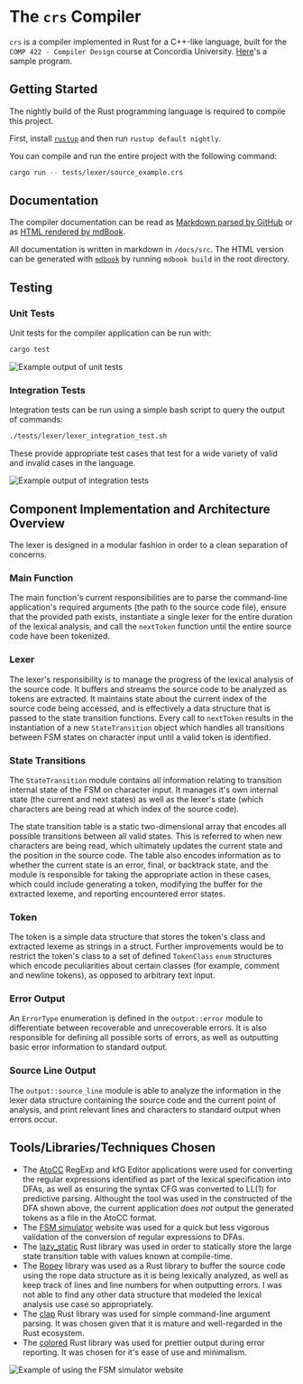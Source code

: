 # The `crs` Compiler

`crs` is a compiler implemented in Rust for a C++-like language, built for the `COMP 422 - Compiler Design` course at Concordia University. [Here](source_example.crs)'s a sample program.

## Getting Started

The nightly build of the Rust programming language is required to compile this project.

First, install [`rustup`](https://www.rust-lang.org/en-US/install.html) and then run `rustup default nightly`.

You can compile and run the entire project with the following command:

```bash
cargo run -- tests/lexer/source_example.crs
```

## Documentation

The compiler documentation can be read as [Markdown parsed by GitHub](/docs/src/SUMMARY.md) or as [HTML rendered by mdBook](https://lancelafontaine.com/crs-compiler/docs/rendered/).

All documentation is written in markdown in `/docs/src`. The HTML version can be generated with [`mdbook`](https://github.com/rust-lang-nursery/mdBook) by running `mdbook build` in the root directory.

## Testing

### Unit Tests

Unit tests for the compiler application can be run with:

```bash
cargo test
```

![Example output of unit tests](assets/images/lexer_unit_tests.png)

### Integration Tests

Integration tests can be run using a simple bash script to query the output of commands:

```bash
./tests/lexer/lexer_integration_test.sh
```

These provide appropriate test cases that test for a wide variety of valid and invalid cases in the language.

![Example output of integration tests](assets/images/lexer_integration_tests.png)


## Component Implementation and Architecture Overview

The lexer is designed in a modular fashion in order to a clean separation of concerns.

### Main Function

The main function's current responsibilities are to parse the command-line application's required arguments (the path to the source code file), ensure that the provided path exists, instantiate a single lexer for the entire duration of the lexical analysis, and call the `nextToken` function until the entire source code have been tokenized.

### Lexer

The lexer's responsibility is to manage the progress of the lexical analysis of the source code. It buffers and streams the source code to be analyzed as tokens are extracted. It maintains state about the current index of the source code being accessed, and is effectively a data structure that is passed to the state transition functions. Every call to `nextToken` results in the instantiation of a new `StateTransition` object which handles all transitions between FSM states on character input until a valid token is identified.

### State Transitions

The `StateTransition` module contains all information relating to transition internal state of the FSM on character input. It manages it's own internal state (the current and next states) as well as the lexer's state (which characters are being read at which index of the source code).

The state transition table is a static two-dimensional array that encodes all possible transitions between all valid states. This is referred to when new characters are being read, which ultimately updates the current state and the position in the source code. The table also encodes information as to whether the current state is an error, final, or backtrack state, and the module is responsible for taking the appropriate action in these cases, which could include generating a token, modifying the buffer for the extracted lexeme, and reporting encountered error states.

### Token

The token is a simple data structure that stores the token's class and extracted lexeme as strings in a struct. Further improvements would be to restrict the token's class to a set of defined `TokenClass` `enum` structures which encode peculiarities about certain classes (for example, comment and newline tokens), as opposed to arbitrary text input.

### Error Output

An `ErrorType` enumeration is defined in the `output::error` module to differentiate between recoverable and unrecoverable errors. It is also responsible for defining all possible sorts of errors, as well as outputting basic error information to standard output.

### Source Line Output

The `output::source_line` module is able to analyze the information in the lexer data structure containing the source code and the current point of analysis, and print relevant lines and characters to standard output when errors occur.


## Tools/Libraries/Techniques Chosen

- The [AtoCC](http://atocc.de) RegExp and kfG Editor applications were used for converting the regular expressions identified as part of the lexical specification into DFAs, as well as ensuring the syntax CFG was converted to LL(1) for predictive parsing. Althought the tool was used in the constructed of the DFA shown above, the current application *does not* output the generated tokens as a file in the AtoCC format.
- The [FSM simulator](http://ivanzuzak.info/noam/webapps/fsm_simulator/) website was used for a quick but less vigorous validation of the conversion of regular expressions to DFAs.
- The [lazy_static](https://docs.rs/lazy_static/1.0.0/lazy_static/) Rust library was used in order to statically store the large state transition table with values known at compile-time.
- The [Ropey](https://docs.rs/ropey/0.6.3/ropey/) library was used as a Rust library to buffer the source code using the rope data structure as it is being lexically analyzed, as well as keep track of lines and line numbers for when outputting errors. I was not able to find any other data structure that modeled the lexical analysis use case so appropriately.
- The [clap](https://clap.rs/) Rust library was used for simple command-line argument parsing. It was chosen given that it is mature and well-regarded in the Rust ecosystem.
- The [colored](https://docs.rs/colored/1.6.0/colored/) Rust library was used for prettier output during error reporting. It was chosen for it's ease of use and minimalism.

![Example of using the FSM simulator website](assets/images/fsa_simulator.png)


